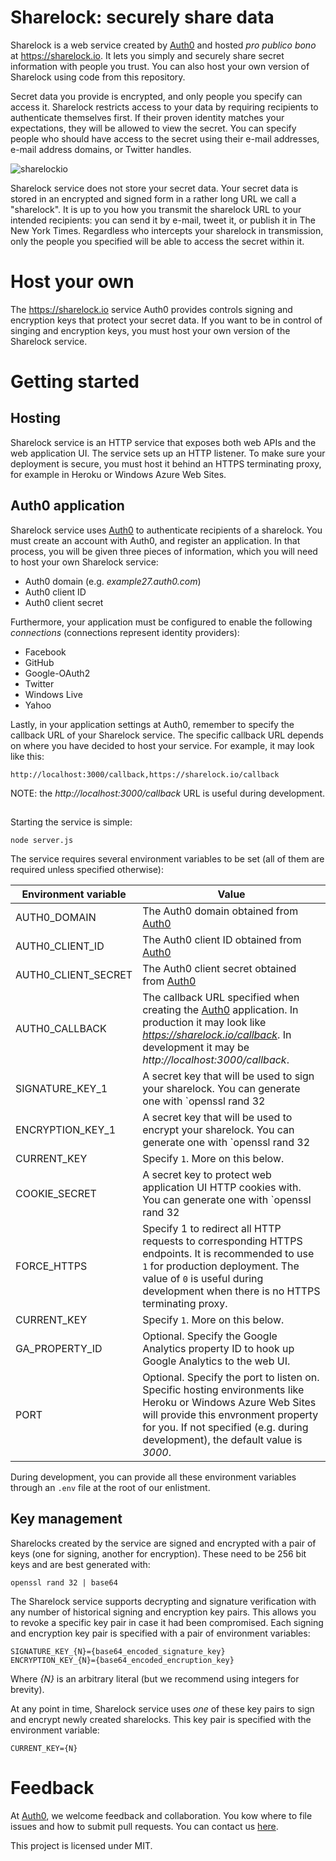 Sharelock: securely share data
===

Sharelock is a web service created by [Auth0](https://auth0.com) and hosted *pro publico bono* at https://sharelock.io. It lets you simply and securely share secret information with people you trust. You can also host your own version of Sharelock using code from this repository. 

Secret data you provide is encrypted, and only people you specify can access it. Sharelock restricts access to your data by requiring recipients to authenticate themselves first. If their proven identity matches your expectations, they will be allowed to view the secret. You can specify people who should have access to the secret using their e-mail addresses, e-mail address domains, or Twitter handles. 

![sharelockio](https://cloud.githubusercontent.com/assets/822369/6075236/8073adf6-ad83-11e4-9dc0-9006b61c3934.png)

Sharelock service does not store your secret data. Your secret data is stored in an encrypted and signed form in a rather long URL we call a "sharelock". It is up to you how you transmit the sharelock URL to your intended recipients: you can send it by e-mail, tweet it, or publish it in The New York Times. Regardless who intercepts your sharelock in transmission, only the people you specified will be able to access the secret within it. 

# Host your own

The https://sharelock.io service Auth0 provides controls signing and encryption keys that protect your secret data. If you want to be in control of singing and encryption keys, you must host your own version of the Sharelock service. 

# Getting started

## Hosting

Sharelock service is an HTTP service that exposes both web APIs and the web application UI. The service sets up an HTTP listener. To make sure your deployment is secure, you must host it behind an HTTPS terminating proxy, for example in Heroku or Windows Azure Web Sites. 

## Auth0 application

Sharelock service uses [Auth0](https://auth0.com) to authenticate recipients of a sharelock. You must create an account with Auth0, and register an application. In that process, you will be given three pieces of information, which you will need to host your own Sharelock service:

* Auth0 domain (e.g. *example27.auth0.com*)  
* Auth0 client ID
* Auth0 client secret

Furthermore, your application must be configured to enable the following *connections* (connections represent identity providers):

* Facebook  
* GitHub  
* Google-OAuth2  
* Twitter  
* Windows Live  
* Yahoo  

Lastly, in your application settings at Auth0, remember to specify the callback URL of your Sharelock service. The specific callback URL depends on where you have decided to host your service. For example, it may look like this:

```
http://localhost:3000/callback,https://sharelock.io/callback
```

NOTE: the *http://localhost:3000/callback* URL is useful during development. 

## 

Starting the service is simple: 

```
node server.js
```

The service requires several environment variables to be set (all of them are required unless specified otherwise):


| Environment variable | Value |
| ------------- | ----------- |
| AUTH0_DOMAIN | The Auth0 domain obtained from [Auth0](https://auth0.com) |
| AUTH0_CLIENT_ID | The Auth0 client ID obtained from [Auth0](https://auth0.com) |
| AUTH0_CLIENT_SECRET| The Auth0 client secret obtained from [Auth0](https://auth0.com) |
| AUTH0_CALLBACK | The callback URL specified when creating the [Auth0](https://auth0.com) application. In production it may look like *https://sharelock.io/callback*. In development it may be *http://localhost:3000/callback*. |
| SIGNATURE_KEY_1 | A secret key that will be used to sign your sharelock. You can generate one with `openssl rand 32 | base64`. |
| ENCRYPTION_KEY_1 | A secret key that will be used to encrypt your sharelock. You can generate one with `openssl rand 32 | base64`. |
| CURRENT_KEY | Specify `1`. More on this below. |
| COOKIE_SECRET | A secret key to protect web application UI HTTP cookies with. You can generate one with `openssl rand 32 | base64`. |
| FORCE_HTTPS | Specify 1 to redirect all HTTP requests to corresponding HTTPS endpoints. It is recommended to use `1` for production deployment. The value of `0` is useful during development when there is no HTTPS terminating proxy. |
| CURRENT_KEY | Specify `1`. More on this below. |
| GA_PROPERTY_ID | Optional. Specify the Google Analytics property ID to hook up Google Analytics to the web UI. |
| PORT | Optional. Specify the port to listen on. Specific hosting environments like Heroku or Windows Azure Web Sites will provide this envronment property for you. If not specified (e.g. during development), the default value is *3000*. |

During development, you can provide all these environment variables through an `.env` file at the root of our enlistment.

## Key management

Sharelocks created by the service are signed and encrypted with a pair of keys (one for signing, another for encryption). These need to be 256 bit keys and are best generated with:

```
openssl rand 32 | base64
```

The Sharelock service supports decrypting and signature verification with any number of historical signing and encryption key pairs. This allows you to revoke a specific key pair in case it had been compromised. Each signing and encryption key pair is specified with a pair of environment variables: 

```
SIGNATURE_KEY_{N}={base64_encoded_signature_key}
ENCRYPTION_KEY_{N}={base64_encoded_encruption_key}
```

Where *{N}* is an arbitrary literal (but we recommend using integers for brevity).

At any point in time, Sharelock service uses *one* of these key pairs to sign and encrypt newly created sharelocks. This key pair is specified with the environment variable: 

```
CURRENT_KEY={N}
```

# Feedback

At [Auth0](https://auth0.com), we welcome feedback and collaboration. You kow where to file issues and how to submit pull requests. You can contact us [here](https://auth0.com/support). 

This project is licensed under MIT.
